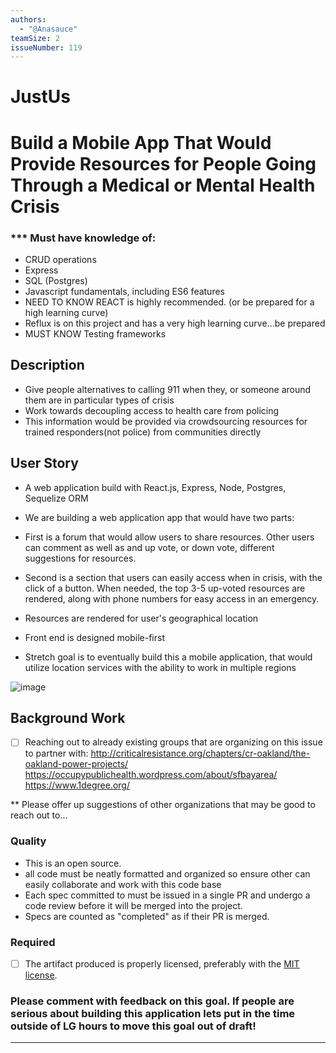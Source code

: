 ```yaml
---
authors:
  - "@Anasauce"
teamSize: 2
issueNumber: 119
---
```


# JustUs

# Build a Mobile App That Would Provide Resources for People Going Through a Medical or Mental Health Crisis

### *** Must have knowledge of:
- CRUD operations
- Express
- SQL (Postgres)
- Javascript fundamentals, including ES6 features
- NEED TO KNOW REACT is highly recommended. (or be prepared for a high learning curve)
- Reflux is on this project and has a very high learning curve...be prepared
- MUST KNOW Testing frameworks

## Description
- Give people alternatives to calling 911 when they, or someone around them are in particular types of crisis 
- Work towards decoupling access to health care from policing
- This information would be provided via crowdsourcing resources for trained responders(not police) from communities directly

## User Story
- A web application build with React.js, Express, Node, Postgres, Sequelize ORM
- We are building a web application app that would have two parts:
- First is a forum that would allow users to share resources. Other users can comment as well as and up vote, or down vote, different suggestions for resources.
- Second is a section that users can easily access when in crisis, with the click of a button. When needed, the top 3-5 up-voted resources are rendered, along with phone numbers for easy access in an emergency.
- Resources are rendered for user's geographical location
- Front end is designed mobile-first

- Stretch goal is to eventually build this a mobile application, that would utilize location services with the ability to work in multiple regions

![image](https://cloud.githubusercontent.com/assets/6962945/19588862/602af254-971d-11e6-92ea-c24f4a67551c.png)

## Background Work
- [ ] Reaching out to already existing groups that are organizing on this issue to partner with:  http://criticalresistance.org/chapters/cr-oakland/the-oakland-power-projects/
  https://occupypublichealth.wordpress.com/about/sfbayarea/ 
  https://www.1degree.org/

*\* Please offer up suggestions of other organizations that may be good to reach out to...

### Quality
- This is an open source.
- all code must be neatly formatted and organized so ensure other can easily collaborate and work with this code base
- Each spec committed to must be issued in a single PR and undergo a code review before it will be merged into the project. 
- Specs are counted as "completed" as if their PR is merged.

### Required
- [ ] The artifact produced is properly licensed, preferably with the [MIT license](https://opensource.org/licenses/MIT).



### Please comment with feedback on this goal. If people are serious about building this application lets put in the time outside of LG hours to move this goal out of draft!

---





